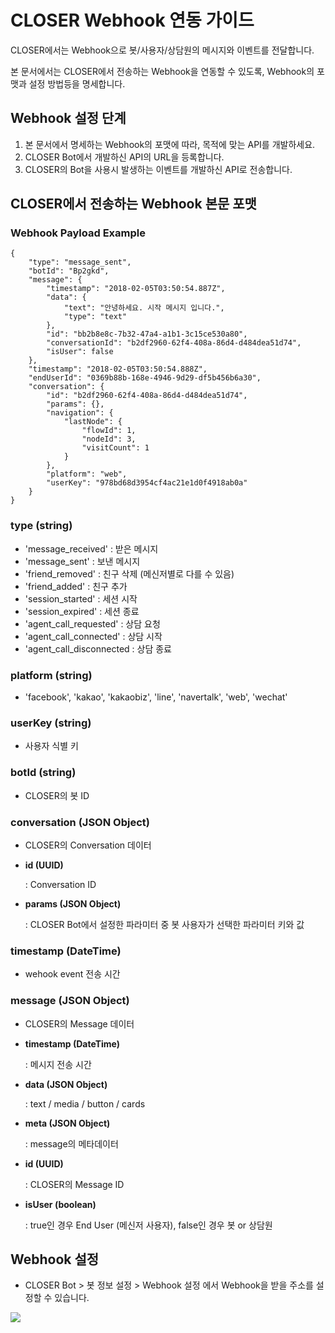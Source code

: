 # CLOSER Webhook 연동 가이드

CLOSER에서는 Webhook으로 봇/사용자/상담원의 메시지와 이벤트를 전달합니다.

본 문서에서는 CLOSER에서 전송하는 Webhook을 연동할 수 있도록, Webhook의 포맷과 설정 방법등을 명세합니다.

## Webhook 설정 단계

1. 본 문서에서 명세하는 Webhook의 포맷에 따라, 목적에 맞는 API를 개발하세요.
2. CLOSER Bot에서 개발하신 API의 URL을 등록합니다.
3. CLOSER의 Bot을 사용시 발생하는 이벤트를 개발하신 API로 전송합니다.

## CLOSER에서 전송하는 Webhook 본문 포맷

### Webhook Payload Example

```text
{
    "type": "message_sent",
    "botId": "Bp2gkd",
    "message": {
        "timestamp": "2018-02-05T03:50:54.887Z",
        "data": {
            "text": "안녕하세요. 시작 메시지 입니다.",
            "type": "text"
        },
        "id": "bb2b8e8c-7b32-47a4-a1b1-3c15ce530a80",
        "conversationId": "b2df2960-62f4-408a-86d4-d484dea51d74",
        "isUser": false
    },
    "timestamp": "2018-02-05T03:50:54.888Z",
    "endUserId": "0369b88b-168e-4946-9d29-df5b456b6a30",
    "conversation": {
        "id": "b2df2960-62f4-408a-86d4-d484dea51d74",
        "params": {},
        "navigation": {
            "lastNode": {
                "flowId": 1,
                "nodeId": 3,
                "visitCount": 1
            }
        },
        "platform": "web",
        "userKey": "978bd68d3954cf4ac21e1d0f4918ab0a"
    }
}
```

### type \(string\)

* 'message\_received' : 받은 메시지
* 'message\_sent' : 보낸 메시지
* 'friend\_removed' : 친구 삭제 \(메신저별로 다를 수 있음\)
* 'friend\_added' : 친구 추가
* 'session\_started' : 세션 시작
* 'session\_expired' : 세션 종료
* 'agent\_call\_requested' : 상담 요청
* 'agent\_call\_connected' : 상담 시작
* 'agent\_call\_disconnected : 상담 종료

### **platform \(string\)**

* 'facebook', 'kakao', 'kakaobiz', 'line', 'navertalk', 'web', 'wechat'

### **userKey \(string\)**

* 사용자 식별 키

### **botId \(string\)**

* CLOSER의 봇 ID

### **conversation \(JSON Object\)**

* CLOSER의 Conversation 데이터
* **id \(UUID\)**

   : Conversation ID

* **params \(JSON Object\)**

   : CLOSER Bot에서 설정한 파라미터 중 봇 사용자가 선택한 파라미터 키와 값

### **timestamp \(DateTime\)**

* wehook event 전송 시간

### **message \(JSON Object\)**

* CLOSER의 Message 데이터
* **timestamp \(DateTime\)**

   : 메시지 전송 시간

* **data \(JSON Object\)**

   : text / media / button / cards

* **meta \(JSON Object\)**

   : message의 메타데이터

* **id \(UUID\)**

   : CLOSER의 Message ID

* **isUser \(boolean\)**

   : true인 경우 End User \(메신저 사용자\), false인 경우 봇 or 상담원

## Webhook 설정

* CLOSER Bot &gt;  봇 정보 설정 &gt;  Webhook 설정 에서 Webhook을 받을 주소를 설정할 수 있습니다.

![](https://closer.atlassian.net/wiki/download/attachments/39452673/스크린샷%202018-02-05%20오후%2012.46.29.png?version=1&modificationDate=1517803922097&cacheVersion=1&api=v2)

